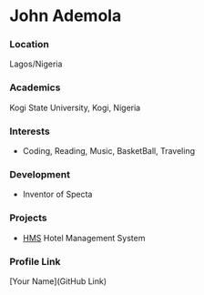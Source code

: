 # John Ademola

### Location

Lagos/Nigeria

### Academics

Kogi State University, Kogi, Nigeria

### Interests

- Coding, Reading, Music, BasketBall, Traveling

### Development

- Inventor of Specta

### Projects

- [HMS](https://github.com/Crownedprinz/HMS) Hotel Management System

### Profile Link

[Your Name](GitHub Link)